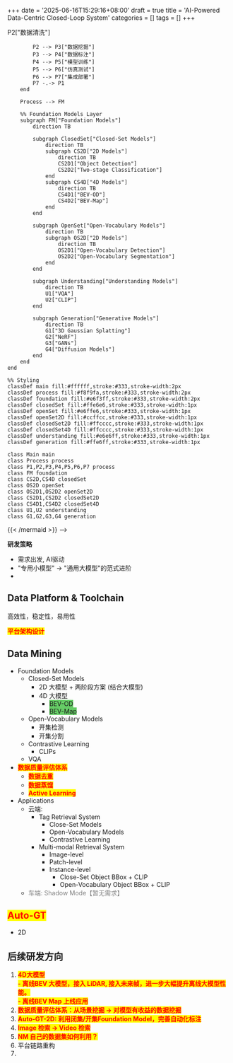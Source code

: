+++
date = '2025-06-16T15:29:16+08:00'
draft = true
title = 'AI-Powered Data-Centric Closed-Loop System'
categories = []
tags = []
+++

<!-- ![data-centric-closed-loop-system](data-centric-closed-loop-system.png) -->

<!-- {{< mermaid >}}
flowchart TB
    %% Main Graph Structure
    subgraph Main["AI-Powered Data-Centric Closed-Loop System"]
        direction TB

        %% Business Process Flow
        subgraph Process["Data Processing Pipeline"]
            direction LR
            P1["数据采集"] --> P2["数据清洗"]
            P2 --> P3["数据挖掘"]
            P3 --> P4["数据标注"]
            P4 --> P5["模型训练"]
            P5 --> P6["仿真测试"]
            P6 --> P7["集成部署"]
            P7 -.-> P1
        end

        Process --> FM

        %% Foundation Models Layer
        subgraph FM["Foundation Models"]
            direction TB
            
            subgraph ClosedSet["Closed-Set Models"]
                direction TB
                subgraph CS2D["2D Models"]
                    direction TB
                    CS2D1["Object Detection"]
                    CS2D2["Two-stage Classification"]
                end
                subgraph CS4D["4D Models"]
                    direction TB
                    CS4D1["BEV-OD"]
                    CS4D2["BEV-Map"]
                end
            end

            subgraph OpenSet["Open-Vocabulary Models"]
                direction TB
                subgraph OS2D["2D Models"]
                    direction TB
                    OS2D1["Open-Vocabulary Detection"]
                    OS2D2["Open-Vocabulary Segmentation"]
                end
            end

            subgraph Understanding["Understanding Models"]
                direction TB
                U1["VQA"]
                U2["CLIP"]
            end

            subgraph Generation["Generative Models"]
                direction TB
                G1["3D Gaussian Splatting"]
                G2["NeRF"]
                G3["GANs"]
                G4["Diffusion Models"]
            end
        end
    end

    %% Styling
    classDef main fill:#ffffff,stroke:#333,stroke-width:2px
    classDef process fill:#f8f9fa,stroke:#333,stroke-width:2px
    classDef foundation fill:#e6f3ff,stroke:#333,stroke-width:2px
    classDef closedSet fill:#ffe6e6,stroke:#333,stroke-width:1px
    classDef openSet fill:#e6ffe6,stroke:#333,stroke-width:1px
    classDef openSet2D fill:#ccffcc,stroke:#333,stroke-width:1px
    classDef closedSet2D fill:#ffcccc,stroke:#333,stroke-width:1px
    classDef closedSet4D fill:#ffcccc,stroke:#333,stroke-width:1px
    classDef understanding fill:#e6e6ff,stroke:#333,stroke-width:1px
    classDef generation fill:#ffe6ff,stroke:#333,stroke-width:1px
    
    class Main main
    class Process process
    class P1,P2,P3,P4,P5,P6,P7 process
    class FM foundation
    class CS2D,CS4D closedSet
    class OS2D openSet
    class OS2D1,OS2D2 openSet2D
    class CS2D1,CS2D2 closedSet2D
    class CS4D1,CS4D2 closedSet4D
    class U1,U2 understanding
    class G1,G2,G3,G4 generation
{{< /mermaid >}} -->

**研发策略**
- 需求出发, AI驱动
- "专用小模型" -> "通用大模型"的范式进阶
- 

## Data Platform & Toolchain
高效性，稳定性，易用性

<!-- - AgentAI -->
<!-- - Airflow -->
<!-- - Milvus -->
<span style="color: red; background-color: yellow; font-weight: bold;">平台架构设计</span>

## Data Mining
- Foundation Models
    - Closed-Set Models
        - 2D 大模型 + 两阶段方案 (结合大模型)
        - 4D 大模型
            - <span style="background-color: #66cc66;">BEV-OD</span>
            - <span style="background-color: #66cc66;">BEV-Map</span>
    - Open-Vocabulary Models
        - 开集检测
        - 开集分割
    - Contrastive Learning
        - CLIPs
    - VQA
- <span style="color: red; background-color: yellow; font-weight: bold;">数据质量评估体系</span>
    - <span style="color: red; background-color: yellow; font-weight: bold;">数据去重</span>
    - <span style="color: red; background-color: yellow; font-weight: bold;">数据蒸馏</span>
    - <span style="color: red; background-color: yellow; font-weight: bold;">Active Learning</span>
- Applications
    - 云端: 
        - Tag Retrieval System
            - Close-Set Models
            - Open-Vocabulary Models
            - Contrastive Learning
        - Multi-modal Retrieval System
            - Image-level
            - Patch-level
            - Instance-level
                - Close-Set Object BBox + CLIP
                - Open-Vocabulary Object BBox + CLIP
    - <span style="color: gray;">车端: Shadow Mode【暂无需求】</span>
    
## <span style="color: red; background-color: yellow;">Auto-GT</span>
- 2D
<!-- - 4D -->

## 后续研发方向
1. <span style="color: red; background-color: yellow; font-weight: bold;">4D大模型</span>  
   <span style="color: red; background-color: yellow; font-weight: bold;">- 离线BEV 大模型，接入 LiDAR, 接入未来帧，进一步大幅提升离线大模型性能。</span>  
   <span style="color: red; background-color: yellow; font-weight: bold;">- 离线BEV Map 上线应用</span>  
2. <span style="color: red; background-color: yellow; font-weight: bold;">数据质量评估体系：从场景挖掘 -> 对模型有收益的数据挖掘</span>  
3. <span style="color: red; background-color: yellow; font-weight: bold;">Auto-GT-2D: 利用闭集/开集Foundation Model，完善自动化标注</span>  
4. <span style="color: red; background-color: yellow; font-weight: bold;">Image 检索 -> Video 检索</span>  
5. <span style="color: red; background-color: yellow; font-weight: bold;">NM 自己的数据集如何利用？</span>  
6. 平台链路重构
7. 


<!-- ## Simulation
- Generative AI
    - 3D Gaussian Splatting (3DGS)
    - NeRF
    - GANs
    - Diffusion Models
- Applications
    - 仿真数据
        - 元素编辑
        - 场景迁移
        - 图像/视频生成
    - 世界模型&闭环仿真 -->